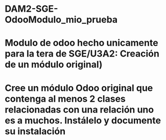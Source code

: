 # DAM2-SGE-OdooModulo_mio_prueba
# Modulo  de odoo hecho unicamente para la tera de SGE/U3A2: Creación de un módulo original) 
# Cree un módulo Odoo original que contenga al menos 2 clases relacionadas con una relación uno es a muchos. Instálelo y documente su instalación
